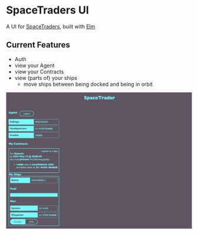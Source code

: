 # SpaceTraders UI

A UI for [SpaceTraders](https://spacetraders.io/), built with [Elm](https://elm-lang.org/)

## Current Features

- Auth
- view your Agent
- view your Contracts
- view (parts of) your ships
  - move ships between being docked and being in orbit

<img src="./Screenshot 2023-05-12 at 8.53.18 AM.png">
